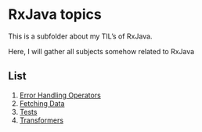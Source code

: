 # RxJava topics

This is a subfolder about my TIL’s of RxJava.

Here, I will gather all subjects somehow related to RxJava

## List

1. [Error Handling Operators](/rxjava/error-handling-operators.md)
2. [Fetching Data](/rxjava/fetch-data.md)
3. [Tests](/rxjava/test.md)
4. [Transformers](/rxjava/transformers.md)
